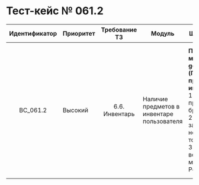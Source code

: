 # Тест-кейс № 061.2

| Идентификатор | Приоритет | Требование ТЗ | Модуль | Шаги тест-кейса | Ожидаемый результат |
| :---: | ----- | :---: | ----- | ----- | ----- |
|   BC\_061.2 |   Высокий | 6.6. Инвентарь  | Наличие предметов в инвентаре пользователя |   **Проверка метода getInventory (Получение всех предметов инвенторя**).  <br> 1\. Запустить проект и открыть браузер. <br> 2\. Отправить запрос с несуществующим токеном. <br> 3\. Проверить, что возвращает метод, используя Postman. |   Ошибка: <br>  \`705\` \- невалидный токен. Пользователь не авторизован. <br><br>Ожидаемый ответ от сервера:{ <br>"result": "error", <br>"error": { <br>"code": 705, <br>"text": "User is not found" } }   |